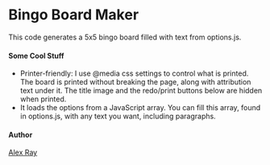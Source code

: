# Bingo Board Maker
This code generates a 5x5 bingo board filled with text from options.js. 

#### Some Cool Stuff
- Printer-friendly: I use @media css settings to control what is printed. The board is printed without breaking the page, along with attribution text under it. The title image and the redo/print buttons below are hidden when printed. 
- It loads the options from a JavaScript array. You can fill this array, found in options.js, with any text you want, including paragraphs.  



#### Author
[Alex Ray](http://www.github.com/jalexray)
